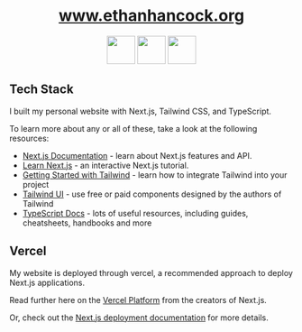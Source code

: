 <h1 align="center">
  <a href="www.ethanhancock.org" target="_blank" rel="noreferrer">www.ethanhancock.org</a>
</h1>

<div align="center">
  <img height="50" src="https://img.shields.io/badge/next%20js-000000?style=for-the-badge&logo=nextdotjs&logoColor=white"/>
  <img height="50" src="https://img.shields.io/badge/Tailwind_CSS-38B2AC?style=for-the-badge&logo=tailwind-css&logoColor=white"/>
  <img height="50" src="https://img.shields.io/badge/Vercel-000000?style=for-the-badge&logo=vercel&logoColor=white"/>
</div>

## Tech Stack
I built my personal website with Next.js, Tailwind CSS, and TypeScript.

To learn more about any or all of these, take a look at the following resources:

- [Next.js Documentation](https://nextjs.org/docs) - learn about Next.js features and API.
- [Learn Next.js](https://nextjs.org/learn) - an interactive Next.js tutorial.
- [Getting Started with Tailwind](https://tailwindcss.com/docs/installation) - learn how to integrate Tailwind into your project
- [Tailwind UI](https://tailwindui.com/?ref=resources) - use free or paid components designed by the authors of Tailwind
- [TypeScript Docs](https://www.typescriptlang.org/docs/) - lots of useful resources, including guides, cheatsheets, handbooks and more

## Vercel

My website is deployed through vercel, a recommended approach to deploy Next.js applications.

Read further here on the [Vercel Platform](https://vercel.com/new?utm_medium=default-template&filter=next.js&utm_source=create-next-app&utm_campaign=create-next-app-readme) from the creators of Next.js.

Or, check out the [Next.js deployment documentation](https://nextjs.org/docs/deployment) for more details.
